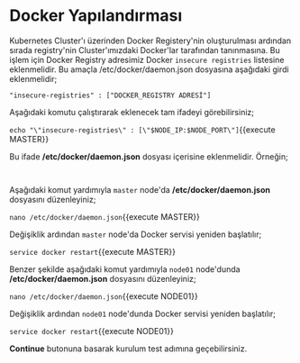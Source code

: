 # Docker Yapılandırması

Kubernetes Cluster'ı üzerinden Docker Registery'nin oluşturulması ardından sırada registry'nin Cluster'ımızdaki Docker'lar tarafından tanınmasına. Bu işlem için Docker Registry adresimiz Docker `insecure registries` listesine eklenmelidir. Bu amaçla /etc/docker/daemon.json dosyasına aşağıdaki girdi eklenmelidir;

`"insecure-registries" : ["DOCKER_REGISTRY ADRESİ"]`

Aşağıdaki komutu çalıştırarak eklenecek tam ifadeyi görebilirsiniz;

`echo "\"insecure-registries\" : [\"$NODE_IP:$NODE_PORT\"]`{{execute MASTER}}

Bu ifade **/etc/docker/daemon.json** dosyası içerisine eklenmelidir. Örneğin;

` `

Aşağıdaki komut yardımıyla `master` node'da **/etc/docker/daemon.json** dosyasını düzenleyiniz;

`nano /etc/docker/daemon.json`{{execute MASTER}}

Değişiklik ardından `master` node'da Docker servisi yeniden başlatılır;

`service docker restart`{{execute MASTER}}

Benzer şekilde aşağıdaki komut yardımıyla `node01` node'dunda **/etc/docker/daemon.json** dosyasını düzenleyiniz;

`nano /etc/docker/daemon.json`{{execute NODE01}}

Değişiklik ardından `node01` node'dunda Docker servisi yeniden başlatılır;

`service docker restart`{{execute NODE01}}

**Continue** butonuna basarak kurulum test adımına geçebilirsiniz.
